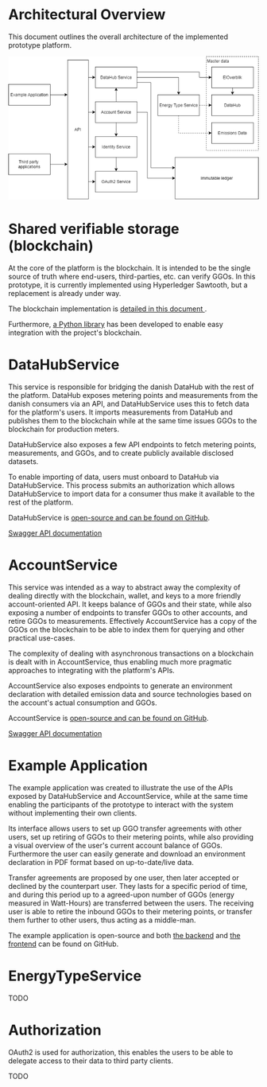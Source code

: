 
# Architectural Overview

This document outlines the overall architecture of the implemented prototype platform.

<!-- ![Archictechtural overview](figures/arch-overview.png) -->

<!-- (Temp image) -->

<!-- TODO: Afhængighed fra ledger til "Public services" er forkert - pilene bør kun pege fra services til ledger og ikke den anden vej rundt. -->

![Archictechtural overview](figures/architecture1.drawio.png)


# <a id="datahub-service">Shared verifiable storage (blockchain)</a>

At the core of the platform is the blockchain. It is intended to be the single source of truth where end-users, third-parties, etc. can verify GGOs. In this prototype, it is currently implemented using Hyperledger Sawtooth, but a replacement is already under way.

The blockchain implementation is [detailed in this document ](blockchain-protocols.md).

Furthermore, [a Python library](https://github.com/project-origin/ledger-sdk-python) has been developed to enable easy integration with the project's blockchain.

# <a id="datahub-service">DataHubService</a>

This service is responsible for bridging the danish DataHub with the rest of the platform. DataHub exposes metering points and measurements from the danish consumers via an API, and DataHubService uses this to fetch data for the platform's users. It imports measurements from DataHub and publishes them to the blockchain while at the same time issues GGOs to the blockchain for production meters.

DataHubService also exposes a few API endpoints to fetch metering points, measurements, and GGOs, and to create publicly available disclosed datasets.

To enable importing of data, users must onboard to DataHub via DataHubService. This process submits an authorization which allows DataHubService to import data for a consumer thus make it available to the rest of the platform.

DataHubService is [open-source and can be found on GitHub](https://github.com/project-origin/datahub-service).

[Swagger API documentation](https://project-origin.github.io/swagger-ui/?swagger-file=https%3A%2F%2Fraw.githubusercontent.com%2Fproject-origin%2Fdatahub-service%2Fmaster%2Fdoc%2Fswagger.yml)

# <a id="account-service">AccountService</a>

This service was intended as a way to abstract away the complexity of dealing directly with the blockchain, wallet, and keys to a more friendly account-oriented API. It keeps balance of GGOs and their state, while also exposing a number of endpoints to transfer GGOs to other accounts, and retire GGOs to measurements. Effectively AccountService has a copy of the GGOs on the blockchain to be able to index them for querying and other practical use-cases.

The complexity of dealing with asynchronous transactions on a blockchain is dealt with in AccountService, thus enabling much more pragmatic approaches to integrating with the platform's APIs.

AccountService also exposes endpoints to generate an environment declaration with detailed emission data and source technologies based on the account's actual consumption and GGOs.

AccountService is [open-source and can be found on GitHub](https://github.com/project-origin/account-service).

[Swagger API documentation](https://project-origin.github.io/swagger-ui/?swagger-file=https%3A%2F%2Fraw.githubusercontent.com%2Fproject-origin%2Faccount-service%2Fmaster%2Fdoc%2Fswagger.yml)

# <a id="account-service">Example Application</a>

The example application was created to illustrate the use of the APIs exposed by DataHubService and AccountService, while at the same time enabling the participants of the prototype to interact with the system without implementing their own clients.

Its interface allows users to set up GGO transfer agreements with other users, set up retiring of GGOs to their metering points, while also providing a visual overview of the user's current account balance of GGOs. Furthermore the user can easily generate and download an environment declaration in PDF format based on up-to-date/live data.

Transfer agreements are proposed by one user, then later accepted or declined by the counterpart user. They lasts for a specific period of time, and during this period up to a agreed-upon number of GGOs (energy measured in Watt-Hours) are transferred between the users. The receiving user is able to retire the inbound GGOs to their metering points, or transfer them further to other users, thus acting as a middle-man.

The example application is open-source and both [the backend](https://github.com/project-origin/example-backend) and [the frontend](https://github.com/project-origin/example-frontend) can be found on GitHub.

# <a id="energy-type-service">EnergyTypeService</a>

TODO

# <a id="account-service">Authorization</a>

OAuth2 is used for authorization, this enables the users to be able to delegate access to their data to third party clients.

TODO
